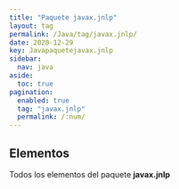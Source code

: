 ```yaml
---
title: "Paquete javax.jnlp"
layout: tag
permalink: /Java/tag/javax.jnlp/
date: 2020-12-29
key: Javapaquetejavax.jnlp
sidebar: 
  nav: java
aside: 
  toc: true
pagination: 
  enabled: true
  tag: "javax.jnlp"
  permalink: /:num/
---
```


<h2>Elementos</h2>
Todos los elementos del paquete <strong>javax.jnlp</strong>
